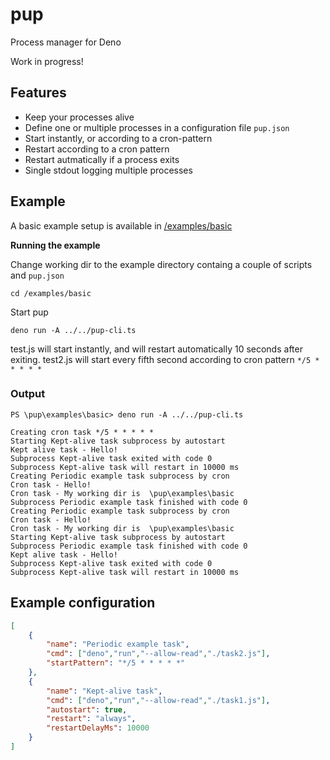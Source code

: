 # pup

Process manager for Deno

Work in progress!

## Features

* Keep your processes alive
* Define one or multiple processes in a configuration file `pup.json`
* Start instantly, or according to a cron-pattern
* Restart according to a cron pattern
* Restart autmatically if a process exits
* Single stdout logging multiple processes

## Example

A basic example setup is available in [/examples/basic](/examples/basic)

**Running the example**

Change working dir to the example directory containg a couple of scripts and `pup.json`

```
cd /examples/basic
```

Start pup

```
deno run -A ../../pup-cli.ts
```

test.js will start instantly, and will restart automatically 10 seconds after exiting.
test2.js will start every fifth second according to cron pattern `*/5 * * * * *`

### Output

```
PS \pup\examples\basic> deno run -A ../../pup-cli.ts

Creating cron task */5 * * * * *
Starting Kept-alive task subprocess by autostart
Kept alive task - Hello!
Subprocess Kept-alive task exited with code 0
Subprocess Kept-alive task will restart in 10000 ms
Creating Periodic example task subprocess by cron
Cron task - Hello!
Cron task - My working dir is  \pup\examples\basic
Subprocess Periodic example task finished with code 0
Creating Periodic example task subprocess by cron
Cron task - Hello!
Cron task - My working dir is  \pup\examples\basic
Starting Kept-alive task subprocess by autostart
Subprocess Periodic example task finished with code 0
Kept alive task - Hello!
Subprocess Kept-alive task exited with code 0      
Subprocess Kept-alive task will restart in 10000 ms
```

## Example configuration

```json
[
    {
        "name": "Periodic example task",
        "cmd": ["deno","run","--allow-read","./task2.js"],
        "startPattern": "*/5 * * * * *"
    },
    {
        "name": "Kept-alive task",
        "cmd": ["deno","run","--allow-read","./task1.js"],
        "autostart": true,
        "restart": "always",
        "restartDelayMs": 10000
    }
]
```